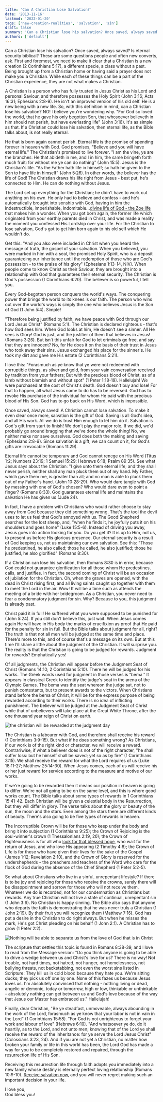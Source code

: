 ```yaml
---
title: 'Can A Christian Lose Salvation?'
date: '2013-11-16'
lastmod: '2022-01-20'
tags: ['new-creation-realities', 'salvation', 'sin']
draft: false
summary: 'Can a Christian lose his salvation? Once saved, always saved? Is eternal security biblical? These are some questions people and often new converts, ask.'
authors: ['default']
---
```


Can a Christian lose his salvation? Once saved, always saved? Is eternal security biblical? These are some questions people and often new converts, ask. First and foremost, we need to make it clear that a Christian is a new creation (2 Corinthians 5:17), a different specie, a class without a past. Being brought up from a Christian home or having said a prayer does not make you a Christian. While each of these things can be a part of the Christian experience, they are not what makes a Christian. 

A Christian is a person who has fully trusted in Jesus Christ as his Lord and personal Saviour, and therefore possesses the Holy Spirit (John 3:16; Acts 16:31; Ephesians 2:8-9). He isn't an improved version of his old self. He is a new being with a new life. So, with this definition in mind, can a Christian lose his salvation? NO! I believe you're wondering why. "For God so loved the world, that he gave his only begotten Son, that whosoever believeth in him should not perish, but have everlasting life" (John 3:16). It's as simple as that. If a Christian could lose his salvation, then eternal life, as the Bible talks about, is not really eternal. 

He that is born again cannot perish. Eternal life is the promise of spending forever in heaven with God. God promises, "Believe and you will have eternal life." The Christian's promised to live forever. "I am the vine, ye are the branches: He that abideth in me, and I in him, the same bringeth forth much fruit: for without me ye can do nothing" (John 15:5). Jesus is the Christian's life. "As the Father hath life in himself; so hath he given to the Son to have life in himself" (John 5:26). In other words, the believer has the life of God! The Christian draws his life right from Jesus - best put, he's connected to Him. He can do nothing without Jesus.

The Lord set up everything for the Christian; he didn't have to work out anything on his own. He only had to believe and confess - and he's automatically brought into sonship with God, having in him the indestructible, imperishable, indomitable...[divine life of God - the Zoe life](https://www.rhemafromgod.com/zoe-the-god-kind-of-life-part-1) that makes him a wonder. When you got born again, the former life which originated from your earthly parents died in Christ, and was made a reality the moment you confessed His Lordship over your life. For the Christian to lose salvation, God's got to get him born again to his old self which He wouldn't do.

Get this: "And you also were included in Christ when you heard the message of truth, the gospel of your salvation. When you believed, you were marked in him with a seal, the promised Holy Spirit, who is a deposit guaranteeing our inheritance until the redemption of those who are God's possession - to the praise of his glory" (Ephesians 1:13-14, NIV). When people come to know Christ as their Saviour, they are brought into a relationship with God that guarantees their eternal security. The Christian is God's possession (1 Corinthians 6:20). The believer is so powerful, I tell you. 

Every God-begotten person conquers the world's ways. The conquering power that brings the world to its knees is our faith. The person who wins out over the world's ways is simply the one who believes Jesus is the Son of God (1 John 5:4). Simple!

"Therefore being justified by faith, we have peace with God through our Lord Jesus Christ" (Romans 5:1). The Christian is declared righteous - that's how God sees him. When God looks at him, He doesn't see a sinner. All He sees is Glory! God is just, and the justifier of them that believes in Jesus! (Romans 3:26). But isn't this unfair for God to let criminals go free, and say that they are innocent? No, for He does it on the basis of their trust in Jesus who took away their sins. Jesus exchanged his place for the sinner's. He took my dirt and gave me His estate (2 Corinthians 5:21).

I love this: "Forasmuch as ye know that ye were not redeemed with corruptible things, as silver and gold, from your vain conversation received by tradition from your fathers; But with the precious blood of Christ, as of a lamb without blemish and without spot" (1 Peter 1:18-19). Hallelujah! We were purchased at the cost of Christ's death. God doesn't buy and lose! For that to happen, all what Jesus came to do has to be reversed. God has to revoke His purchase of the individual for whom He paid with the precious blood of His Son. God has to go back on His Word, which is impossible.

Once saved, always saved! A Christian cannot lose salvation. To make it even clear once more, salvation is the gift of God. Saving is all God's idea, and all His work. All we do is trust Him enough to let him do it. Salvation is God's gift from start to finish! We don't play the major role. If we did, we'd probably go around bragging that we've done the whole thing! No, we neither make nor save ourselves. God does both the making and saving (Ephesians 2:8-9). Since salvation is a gift, we can count on it, for God's gifts are irrevocable (Romans 11:29).

Eternal life cannot be temporary and God cannot renege on His Word (Titus 1:2; Numbers 23:19; 1 Samuel 15:29; Hebrews 6:18; Psalm 89:35). See what Jesus says about the Christian: "I give unto them eternal life; and they shall never perish, neither shall any man pluck them out of my hand. My Father, which gave them me, is greater than all; and no man is able to pluck them out of my Father's hand. (John 10:28-29). Who would dare tangle with God by messing with one of God's chosen? Who would dare even to point a finger? (Romans 8:33). God guarantees eternal life and maintains the salvation He has given us (Jude 24).

In fact, I have a problem with Christians who would rather choose to stay away from God because they did something wrong. That's the tool the devil uses to let us feel that God's annoyed with us. The Good Shepherd searches for the lost sheep, and, "when he finds it, he joyfully puts it on his shoulders and goes home" (Luke 15:5-6). Instead of driving you away, Jesus goes into action looking for you. Do you get it? It is up to Him, not us, to present us before His glorious presence. Our eternal security is a result of God keeping us, not us maintaining our own salvation. See this: "Those he predestined, he also called; those he called, he also justified; those he justified, he also glorified" (Romans 8:30).

If a Christian can lose his salvation, then Romans 8:30 is in error, because God could not guarantee glorification for all those whom He predestines, calls, and justifies. In fact, the second coming of Christ will be an occasion of jubilation for the Christian. Oh, when the graves are opened, with the dead in Christ rising first, and all living saints caught up together with them to meet the Lord in the air. Wow! It will be a time such as attends the meeting of a bride with her bridegroom. As a Christian, you never need to fear a condemnatory judgment for sin. Why? Because to you, this judgment is already past.

Christ paid it in full! He suffered what you were supposed to be punished for (John 5:24). If you still don't believe this, just wait. When Jesus comes again He will have in His body the marks of crucifixion as proof that He paid for the penalty for sin in full. But the Bible talks about judgment for all, right? The truth is that not all men will be judged at the same time and place. There's more to this, and of course that's a message on its own. But at this time I'll share a little about the judgment of the Christian. It will surprise you. The reality is that the Christian is going to be judged for rewards. Judgment for rewards? Emphatically yes!

Of all judgments, the Christian will appear before the Judgment Seat of Christ (Romans 14:10; 2 Corinthians 5:10). There he will be judged for his works. The Greek words used for judgment in those verses is "bema." It appears in classical Greek to identify the judge's seat in the arena of the Olympic Games. The bema was the seat whereon the judge sat, not to punish contestants, but to present awards to the victors. When Christians stand before the bema of Christ, it will be for the express purpose of being rewarded according to their works. There is no idea of inflicting punishment. The believer will be judged at the Judgment Seat of Christ while that of unbelievers will take place at the Great White Throne, after the one thousand year reign of Christ on earth.

![the christian will be rewarded at the judgment day](images/the_Christian_reward.jpg)

The Christian is a labourer with God, and therefore shall receive his reward (1 Corinthians 3:9-15). But what if he does something wrong? As Christians, if our work is of the right kind or character, we will receive a reward. Contrariwise, if what a believer does is not of the right character, "he shall suffer loss: but he himself shall be saved; yet so as by fire" (1 Corinthians 3:15). We shall receive the reward for what the Lord requires of us (Luke 18:11-27; Matthew 25:14-30). When Jesus comes, each of us will receive his or her just reward for service according to the measure and motive of our works. 

If we're going to be rewarded then it means our position in heaven is going to differ. We're not all going to be on the same level, and this is where good works count. The Bible talks about some types of rewards in 1 Corinthians 15:41-42. Each Christian will be given a celestial body in the Resurrection, but they will differ in glory. The verse talks about the glory or beauty of the sun, the moon and the stars. Even among the stars there are different kinds of beauty. There's also going to be five types of rewards in heaven.

The Incorruptible Crown will be for those who keep under the body and bring it into subjection (1 Corinthians 9:25); the Crown of Rejoicing is the soul-winner's crown (1 Thessalonians 2:19, 20); the Crown of Righteousness is for all who [look for that blessed hope](https://www.rhemafromgod.com/the-blessed-hope-the-coming-of-jesus-part-1), who wait for the return of Jesus, and who love His appearing (2 Timothy 4:8); the Crown of Life is for those who have given their lives for the sake of the Gospel (James 1:12; Revelation 2:10), and the Crown of Glory is reserved for the undershepherds - the preachers and teachers of the Word who care for the flock of God during the absence of the Chief Shepherd (1 Peter 5:2-5).

So what about Christians who live in a sinful, unrepentant lifestyle? If there is to be joy and rejoicing for those who receive the crowns, surely there will be disappointment and sorrow for those who will not receive them. Whatever we do is recorded, not for our condemnation as Christians but rewards. Any true Christian will not live a state of continual, unrepentant sin (1 John 3:6). No Christian is happy sinning. The Bible also says that anyone who departs the faith is demonstrating that he was never truly a Christian (1 John 2:19). By their fruit you will recognize them (Matthew 7:16). God has put a desire in the Christian to do right always. But when he misses the mark, He's got Christ pleading on his behalf (1 John 2:1). A Christian has to grow (1 Peter 2:2).

![Nothing will be able to separate us from the love of God that is in Christ](images/nothing-can-separate-us-from-God.jpg)

The scripture that settles this topic is found in Romans 8:38-39, and I love to read from the Message version: "Do you think anyone is going to be able to drive a wedge between us and Christ's love for us? There is no way! Not trouble, not hard times, not hatred, not hunger, not homelessness, not bullying threats, not backstabbing, not even the worst sins listed in Scripture: They kill us in cold blood because they hate you. We're sitting ducks; they pick us off one by one. None of this fazes us because Jesus loves us. I'm absolutely convinced that nothing - nothing living or dead, angelic or demonic, today or tomorrow, high or low, thinkable or unthinkable - absolutely nothing can get between us and God's love because of the way that Jesus our Master has embraced us." Hallelujah!

Finally, dear Christian, "Be ye steadfast, unmoveable, always abounding in the work of the Lord, forasmuch as ye know that your labor is not in vain in the Lord" (1 Corinthians 15:58). "For God is not unrighteous to forget your work and labour of love" (Hebrews 6:10). "And whatsoever ye do, do it heartily, as to the Lord, and not unto men; knowing that of the Lord ye shall receive the reward of the inheritance: for ye serve the Lord Jesus Christ" (Colossians 3:23, 24). And if you are not yet a Christian, no matter how broken your family or life in this world has been, the Lord God has made a way for you to be completely restored and repaired, through the resurrection life of His Son.

Receiving this resurrection life through faith adopts you immediately into a new family whose destiny is eternally perfect loving relationship (Romans 10:9-10). [Receive salvation now](https://www.rhemafromgod.com/salvation), and you will never regret making such an important decision in your life.

I love you,  
God bless you!
